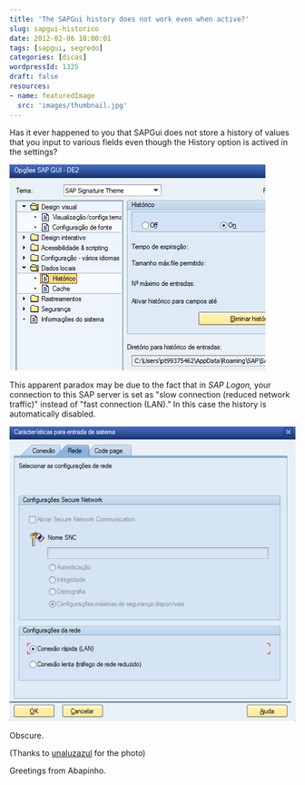 ```yaml
---
title: 'The SAPGui history does not work even when active?'
slug: sapgui-historico
date: 2012-02-06 10:00:01
tags: [sapgui, segredo]
categories: [dicas]
wordpressId: 1325
draft: false
resources:
- name: featuredImage
  src: 'images/thumbnail.jpg'
---
```

Has it ever happened to you that SAPGui does not store a history of values that you input to various fields even though the History option is actived in the settings?

<!--more-->

![SAPGui - Opções - Histórico][1]

This apparent paradox may be due to the fact that in _SAP Logon,_ your connection to this SAP server is set as "slow connection (reduced network traffic)" instead of "fast connection (LAN)." In this case the history is automatically disabled.

![SAP Logon - Conexão - Rede][2]

Obscure.

(Thanks to [unaluzazul][3] for the photo)

Greetings from Abapinho.

   [1]: images/sapgui-opcoes-historico.png (SAPGui - Opções - Histórico)
   [2]: images/saplogon-coneccao-rede.png (SAP Logon - Conexão - Rede)
   [3]: http://www.flickr.com/photos/unaluzazul/2484113976/

